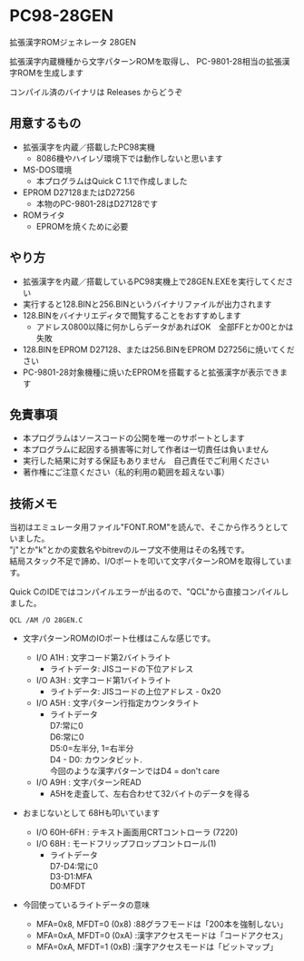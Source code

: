 # PC98-28GEN
拡張漢字ROMジェネレータ 28GEN

拡張漢字内蔵機種から文字パターンROMを取得し、
PC-9801-28相当の拡張漢字ROMを生成します

コンパイル済のバイナリは Releases からどうぞ

## 用意するもの
* 拡張漢字を内蔵／搭載したPC98実機
  * 8086機やハイレゾ環境下では動作しないと思います
* MS-DOS環境
  * 本プログラムはQuick C 1.1で作成しました
* EPROM D27128またはD27256
  * 本物のPC-9801-28はD27128です
* ROMライタ
  * EPROMを焼くために必要

## やり方
* 拡張漢字を内蔵／搭載しているPC98実機上で28GEN.EXEを実行してください
* 実行すると128.BINと256.BINというバイナリファイルが出力されます
* 128.BINをバイナリエディタで閲覧することをおすすめします
  * アドレス0800以降に何かしらデータがあればOK　全部FFとか00とかは失敗
* 128.BINをEPROM D27128、または256.BINをEPROM D27256に焼いてください
* PC-9801-28対象機種に焼いたEPROMを搭載すると拡張漢字が表示できます

## 免責事項
* 本プログラムはソースコードの公開を唯一のサポートとします
* 本プログラムに起因する損害等に対して作者は一切責任は負いません
* 実行した結果に対する保証もありません　自己責任でご利用ください
* 著作権にご注意ください（私的利用の範囲を超えない事）

## 技術メモ
当初はエミュレータ用ファイル"FONT.ROM"を読んで、そこから作ろうとしていました。<br>
"j"とか"k"とかの変数名やbitrevのループ文不使用はその名残です。<br>
結局スタック不足で諦め、I/Oポートを叩いて文字パターンROMを取得しています。<br>

Quick CのIDEではコンパイルエラーが出るので、"QCL"から直接コンパイルしました。
```
QCL /AM /O 28GEN.C
```

* 文字パターンROMのIOポート仕様はこんな感じです。
  * I/O A1H : 文字コード第2バイトライト
    * ライトデータ: JISコードの下位アドレス
  * I/O A3H : 文字コード第1バイトライト
    * ライトデータ: JISコードの上位アドレス - 0x20
  * I/O A5H : 文字パターン行指定カウンタライト
    * ライトデータ<br>
      D7:常に0<br>
      D6:常に0<br>
      D5:0=左半分, 1=右半分<br>
      D4 - D0: カウンタビット.<br>
      今回のような漢字パターンではD4 = don't care
  * I/O A9H : 文字パターンREAD
    * A5Hを走査して、左右合わせて32バイトのデータを得る

* おまじないとして 68Hも叩いています
  * I/O 60H-6FH : テキスト画面用CRTコントローラ (7220)
  * I/O 68H : モードフリップフロップコントロール(1)
    * ライトデータ<br>
      D7-D4:常に0<br>
      D3-D1:MFA<br>
      D0:MFDT

* 今回使っているライトデータの意味
  * MFA=0x8, MFDT=0 (0x8) :88グラフモードは「200本を強制しない」
  * MFA=0xA, MFDT=0 (0xA) :漢字アクセスモードは「コードアクセス」 
  * MFA=0xA, MFDT=1 (0xB) :漢字アクセスモードは「ビットマップ」
